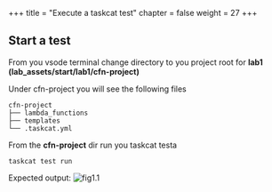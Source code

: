 +++
title = "Execute a taskcat test"
chapter = false
weight = 27
+++



## Start a test

From you vsode terminal change directory to you project root for **lab1** __(lab_assets/start/lab1/cfn-project)__

Under cfn-project you will see the following files
```
cfn-project
├── lambda_functions
├── templates
└── .taskcat.yml

```

From the **cfn-project** dir run you taskcat testa

```
taskcat test run
```

Expected output:
![fig1.1](/10_lab1/images/taskcat_execution.gif)
